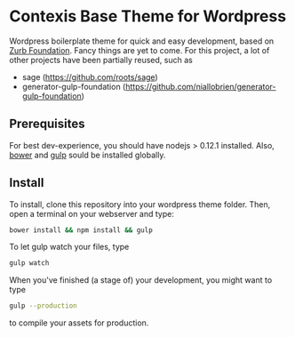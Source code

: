 # Contexis Base Theme for Wordpress

Wordpress boilerplate theme for quick and easy development, based on [Zurb Foundation](http://foundation.zurb.com/). Fancy things are yet to come. For this project, a lot of other projects have been partially reused, such as

* sage (https://github.com/roots/sage)
* generator-gulp-foundation (https://github.com/niallobrien/generator-gulp-foundation)

## Prerequisites

For best dev-experience, you should have nodejs > 0.12.1 installed. Also, [bower](http://bower.io) and [gulp](http://gulpjs) sould be installed globally.

## Install

To install, clone this repository into your wordpress theme folder. Then, open a terminal on your webserver and type:

```bash
bower install && npm install && gulp
```

To let gulp watch your files, type

```bash
gulp watch
```

When you've finished (a stage of) your development, you might want to type

```bash
gulp --production
```

to compile your assets for production.